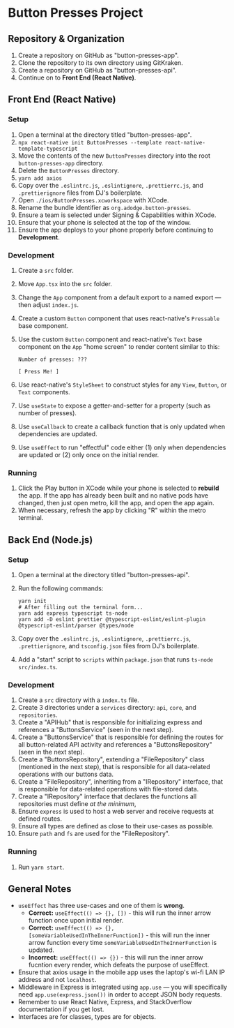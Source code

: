 # Button Presses Project

## Repository & Organization

1. Create a repository on GitHub as "button-presses-app".
2. Clone the repository to its own directory using GitKraken.
3. Create a repository on GitHub as "button-presses-api".
4. Continue on to **Front End (React Native)**.

## Front End (React Native)

### Setup

1. Open a terminal at the directory titled "button-presses-app".
2. `npx react-native init ButtonPresses --template react-native-template-typescript`
3. Move the contents of the new `ButtonPresses` directory into the root `button-presses-app` directory.
4. Delete the `ButtonPresses` directory.
5. `yarn add axios`
6. Copy over the `.eslintrc.js`, `.eslintignore`, `.prettierrc.js`, and `.prettierignore` files from DJ's boilerplate.
7. Open `./ios/ButtonPresses.xcworkspace` with XCode.
8. Rename the bundle identifier as `org.adodge.button-presses`.
9. Ensure a team is selected under Signing & Capabilities within XCode.
10. Ensure that your phone is selected at the top of the window.
11. Ensure the app deploys to your phone properly before continuing to **Development**.

### Development

1. Create a `src` folder.

2. Move `App.tsx` into the `src` folder.

3. Change the `App` component from a default export to a named export — then adjust `index.js`.

4. Create a custom `Button` component that uses react-native's `Pressable` base component.

5. Use the custom `Button` component and react-native's `Text` base component on the `App` "home screen" to render content similar to this:
    ```
    Number of presses: ???
    
    [ Press Me! ]
    ```

6. Use react-native's `StyleSheet` to construct styles for any `View`, `Button`, or `Text` components.

7. Use `useState` to expose a getter-and-setter for a property (such as number of presses).

8. Use `useCallback` to create a callback function that is only updated when dependencies are updated.

9. Use `useEffect` to run "effectful" code either (1) only when dependencies are updated or (2) only once on the initial render.

### Running

1. Click the Play button in XCode while your phone is selected to **rebuild** the app. If the app has already been built and no native pods have changed, then just open metro, kill the app, and open the app again.
2. When necessary, refresh the app by clicking "R" within the metro terminal.

## Back End (Node.js)

### Setup

1. Open a terminal at the directory titled "button-presses-api".

2. Run the following commands:

    ```
    yarn init
    # After filling out the terminal form...
    yarn add express typescript ts-node
    yarn add -D eslint prettier @typescript-eslint/eslint-plugin @typescript-eslint/parser @types/node
    ```

3. Copy over the `.eslintrc.js`, `.eslintignore`, `.prettierrc.js`, `.prettierignore`, and `tsconfig.json` files from DJ's boilerplate.

4. Add a "start" script to `scripts` within `package.json` that runs `ts-node src/index.ts`.

### Development

1. Create a `src` directory with a `index.ts` file.
2. Create 3 directories under a `services` directory: `api`, `core`, and `repositories`.
3. Create a "APIHub" that is responsible for initializing express and references a "ButtonsService" (seen in the next step).
4. Create a "ButtonsService" that is responsible for defining the routes for all button-related API activity and references a "ButtonsRepository" (seen in the next step).
5. Create a "ButtonsRepository", extending a "FileRepository" class (mentioned in the next step), that is responsible for all data-related operations with our buttons data.
6. Create a "FileRepository", inheriting from a "IRepository" interface, that is responsible for data-related operations with file-stored data.
7. Create a "IRepository" interface that declares the functions all repositories must define *at the minimum*,
8. Ensure `express` is used to host a web server and receive requests at defined routes.
9. Ensure all types are defined as close to their use-cases as possible.
10. Ensure `path` and `fs` are used for the "FileRepository".

### Running

1. Run `yarn start`.

## General Notes

* `useEffect` has three use-cases and one of them is **wrong**.
    * **Correct:** `useEffect(() => {}, [])` - this will run the inner arrow function once upon initial render.
    * **Correct:** `useEffect(() => {}, [someVariableUsedInTheInnerFunction])` - this will run the inner arrow function every time `someVariableUsedInTheInnerFunction` is updated.
    * **Incorrect:** `useEffect(() => {})` - this will run the inner arrow fucntion every render, which defeats the purpose of useEffect.
* Ensure that axios usage in the mobile app uses the laptop's wi-fi LAN IP address and not `localhost`.
* Middleware in Express is integrated using `app.use` — you will specifically need `app.use(express.json())` in order to accept JSON body requests.
* Remember to use React Native, Express, and StackOverflow documentation if you get lost.
* Interfaces are for classes, types are for objects.